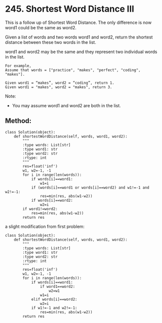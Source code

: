 # 245. Shortest Word Distance III

This is a follow up of Shortest Word Distance. The only difference is now word1 could be the same as word2.

Given a list of words and two words word1 and word2, return the shortest distance between these two words in the list.

word1 and word2 may be the same and they represent two individual words in the list.

    For example,
    Assume that words = ["practice", "makes", "perfect", "coding", "makes"].
    
    Given word1 = “makes”, word2 = “coding”, return 1.
    Given word1 = "makes", word2 = "makes", return 3.

Note:
- You may assume word1 and word2 are both in the list.

## Method:

    class Solution(object):
        def shortestWordDistance(self, words, word1, word2):
            """
            :type words: List[str]
            :type word1: str
            :type word2: str
            :rtype: int
            """
            res=float('inf')
            w1, w2=-1, -1
            for i in range(len(words)):
                if words[i]==word1:
                    w1=i
                if (words[i]==word1 or words[i]==word2) and w1!=-1 and w2!=-1:
                    res=min(res, abs(w1-w2))
                if words[i]==word2:
                    w2=i
            if word1!=word2:
                res=min(res, abs(w1-w2))
            return res
            
a slight modification from first problem:

    class Solution(object):
        def shortestWordDistance(self, words, word1, word2):
            """
            :type words: List[str]
            :type word1: str
            :type word2: str
            :rtype: int
            """
            res=float('inf')
            w1, w2=-1, -1
            for i in range(len(words)):
                if words[i]==word1:
                    if word1==word2:
                        w2=w1
                    w1=i
                elif words[i]==word2:
                    w2=i
                if w1!=-1 and w2!=-1:
                    res=min(res, abs(w1-w2))
            return res